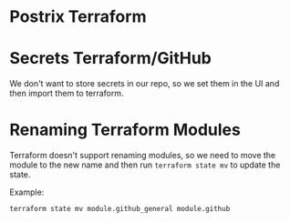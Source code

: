# Postrix Terraform

# Secrets Terraform/GitHub

We don't want to store secrets in our repo, so we set them in the UI and then import them to terraform.

# Renaming Terraform Modules

Terraform doesn't support renaming modules, so we need to move the module to the new name and then run `terraform state mv` to update the state.

Example:
```
terraform state mv module.github_general module.github
```
